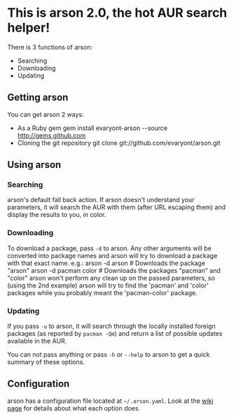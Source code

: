 # This is arson 2.0, the hot AUR search helper!

There is 3 functions of arson:

* Searching
* Downloading
* Updating

## Getting arson

You can get arson 2 ways:

* As a Ruby gem
      gem install evaryont-arson --source http://gems.github.com
* Cloning the git repository
      git clone git://github.com/evaryont/arson.git

## Using arson

### Searching

arson's default fall back action. If arson doesn't understand your parameters,
it will search the AUR with them (after URL escaping them) and display the
results to you, in color.

### Downloading

To download a package, pass `-d` to arson. Any other arguments will be converted
into package names and arson will try to download a package with that exact
name. e.g.:
	arson -d arson # Downloads the package "arson"
	arson -d pacman color # Downloads the packages "pacman" and "color"
arson won't perform any clean up on the passed parameters, so (using the 2nd
example) arson will try to find the 'pacman' and 'color' packages while you
probably meant the 'pacman-color' package.

### Updating

If you pass `-u` to arson, it will search through the locally installed foreign
packages (as reported by `pacman -Qm`) and return a list of possible updates
available in the AUR.

You can not pass anything or pass `-h` or `--help` to arson to get a quick summary of
these options.

## Configuration

arson has a configuration file located at `~/.arson.yaml`. Look at the
[wiki page](http://wiki.github.com/evaryont/arson/config) for details about
what each option does.
